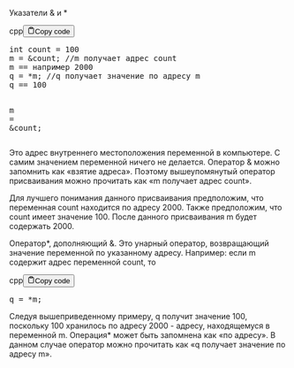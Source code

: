 <p>Указатели
&amp; и *</p>
<div class="code-element"><div class="lang-line"><text>cpp</text><button class="copy-button" id="code427b" onclick="copyCode(code427, code427b)"><svg stroke="currentColor" fill="none" stroke-width="2" viewBox="0 0 24 24" stroke-linecap="round" stroke-linejoin="round" class="h-4 w-4" height="1em" width="1em" xmlns="http://www.w3.org/2000/svg"><path d="M16 4h2a2 2 0 0 1 2 2v14a2 2 0 0 1-2 2H6a2 2 0 0 1-2-2V6a2 2 0 0 1 2-2h2"></path><rect x="8" y="2" width="8" height="4" rx="1" ry="1"></rect></svg><text>Copy code</text></button></div><div class="code" id="code427"><div class="highlight"><pre><span></span><span class="kt">int</span><span class="w"> </span><span class="n">count</span><span class="w"> </span><span class="o">=</span><span class="w"> </span><span class="mi">100</span>
<span class="n">m</span><span class="w"> </span><span class="o">=</span><span class="w"> </span><span class="o">&amp;</span><span class="n">count</span><span class="p">;</span><span class="w"> </span><span class="c1">//m получает адрес count</span>
<span class="n">m</span><span class="w"> </span><span class="o">==</span><span class="w"> </span><span class="n">например</span><span class="w"> </span><span class="mi">2000</span>
<span class="n">q</span><span class="w"> </span><span class="o">=</span><span class="w"> </span><span class="o">*</span><span class="n">m</span><span class="p">;</span><span class="w"> </span><span class="c1">//q получает значение по адресу m</span>
<span class="n">q</span><span class="w"> </span><span class="o">==</span><span class="w"> </span><span class="mi">100</span>

<span class="n">m</span><span class="w"> </span><span class="o">=</span><span class="w"> </span><span class="o">&amp;</span><span class="n">count</span><span class="p">;</span>
</pre></div></div></div>

<p>Это адрес внутреннего местоположения переменной в компьютере.
С самим значением переменной ничего не делается.
Оператор &amp; можно запомнить как «взятие адреса».
Поэтому вышеупомянутый оператор присваивания можно прочитать как «m получает адрес count».</p>
<p>Для лучшего понимания данного присваивания предположим, 
что переменная count находится по адресу 2000. 
Также предположим, что count имеет значение 100. 
После данного присваивания m будет содержать 2000. </p>
<p>Оператор*, дополняющий &amp;. Это унарный оператор, возвращающий значение переменной по указанному адресу.
Например: если m содержит адрес переменной count, то</p>
<div class="code-element"><div class="lang-line"><text>cpp</text><button class="copy-button" id="code428b" onclick="copyCode(code428, code428b)"><svg stroke="currentColor" fill="none" stroke-width="2" viewBox="0 0 24 24" stroke-linecap="round" stroke-linejoin="round" class="h-4 w-4" height="1em" width="1em" xmlns="http://www.w3.org/2000/svg"><path d="M16 4h2a2 2 0 0 1 2 2v14a2 2 0 0 1-2 2H6a2 2 0 0 1-2-2V6a2 2 0 0 1 2-2h2"></path><rect x="8" y="2" width="8" height="4" rx="1" ry="1"></rect></svg><text>Copy code</text></button></div><div class="code" id="code428"><div class="highlight"><pre><span></span><span class="n">q</span><span class="w"> </span><span class="o">=</span><span class="w"> </span><span class="o">*</span><span class="n">m</span><span class="p">;</span>
</pre></div></div></div>

<p>Следуя вышеприведенному примеру, q получит значение 100, 
поскольку 100 хранилось по адресу 2000 - адресу, находящемуся в переменной m.
Операция* может быть запомнена как «по адресу».
В данном случае оператор можно прочитать как «q получает значение по адресу m».</p>